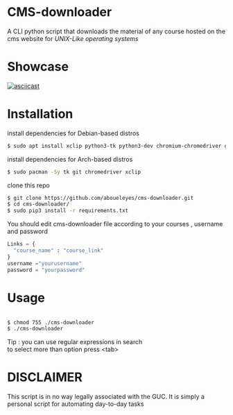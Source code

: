 # CMS-downloader
A CLI python script that downloads the material of any course hosted on the  cms website for *UNIX-Like operating systems*

# Showcase

[![asciicast](https://asciinema.org/a/K1QAHRyrFyj2Hzulc0y8KXrYa.svg)](https://asciinema.org/a/K1QAHRyrFyj2Hzulc0y8KXrYa)


# Installation
install dependencies for Debian-based distros
```bash
$ sudo apt install xclip python3-tk python3-dev chromium-chromedriver git
```
install dependencies for Arch-based distros
```bash
$ sudo pacman -Sy tk git chromedriver xclip 
```
clone this repo 
```bash
$ git clone https://github.com/aboueleyes/cms-downloader.git
$ cd cms-downloader/
$ sudo pip3 install -r requirements.txt

```
You should edit cms-downloader file  according to your courses , username and password
```python
Links = {
  "course_name" : "course_link"
}
username ="yourusername"
password = "yourpassword"
```

# Usage
```bash

$ chmod 755 ./cms-downloader
$ ./cms-downloader
```
Tip : you can use regular expressions in search </br>
to select more than option press \<tab\>
# DISCLAIMER
This script is in no way legally associated with the GUC. It is simply a personal script for automating day-to-day tasks

